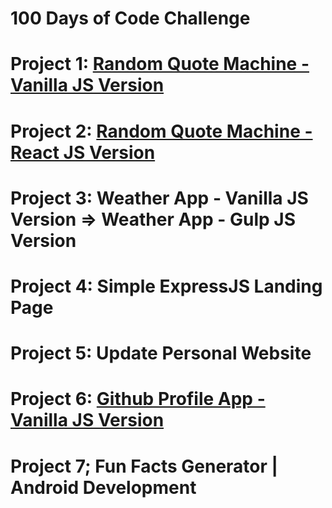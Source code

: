 # 100 Days of Code Challenge

# Project 1: [Random Quote Machine - Vanilla JS Version](https://github.com/SonyaMoisset/RQM-Vanilla_JS)
# Project 2: [Random Quote Machine - React JS Version](https://github.com/SonyaMoisset/RQM-React_JS)
# Project 3: Weather App - Vanilla JS Version => Weather App - Gulp JS Version
# Project 4: Simple ExpressJS Landing Page
# Project 5: Update Personal Website
# Project 6: [Github Profile App - Vanilla JS Version](https://github.com/SonyaMoisset/Github-Profile-Vanilla_JS)
# Project 7; Fun Facts Generator | Android Development
